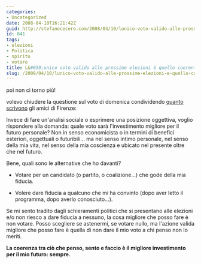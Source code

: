 ```yaml
---
categories:
- Uncategorized
date: 2008-04-10T16:21:42Z
guid: http://stefanocecere.com/2008/04/10/lunico-voto-valido-alle-prossime-elezioni-e-quello-coerente/
id: 841
tags:
- elezioni
- Politica
- spirito
- votare
title: L&#039;unico voto valido alle prossime elezioni è quello coerente.
slug: /2008/04/10/lunico-voto-valido-alle-prossime-elezioni-e-quello-coerente/
---
```


poi non ci torno più!

volevo chiudere la questione sul voto di domenica condividendo [quanto scrivono](http://c234.net/info/2008/04/10/un-voto-di-coscienza/) gli amici di Firenze:

Invece di fare un'analisi sociale o esprimere una posizione oggettiva, voglio rispondere alla domanda: quale voto sarà l'investimento migliore per il futuro personale? Non in senso economicista o in termini di benefici esteriori, oggettuali o futuribili… ma nel senso intimo personale, nel senso della mia vita, nel senso della mia coscienza e ubicato nel presente oltre che nel futuro.

Bene, quali sono le alternative che ho davanti?
  
- Votare per un candidato (o partito, o coalizione…) che gode della mia fiducia.
  
- Volere dare fiducia a qualcuno che mi ha convinto (dopo aver letto il programma, dopo averlo conosciuto…).

Se mi sento tradito dagli schieramenti politici che si presentano alle elezioni e/o non riesco a dare fiducia a nessuno, la cosa migliore che posso fare è non votare. Posso scegliere se astenermi, se votare nullo, ma l'azione valida migliore che posso fare è quella di non dare il mio voto a chi penso non lo meriti.
  
**La coerenza tra ciò che penso, sento e faccio è il migliore investimento per il mio futuro: sempre.**